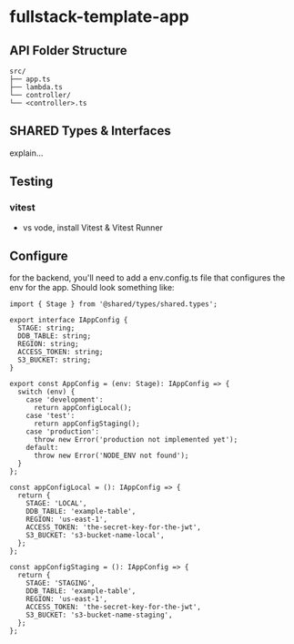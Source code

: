 # fullstack-template-app

## API Folder Structure

    src/
    ├── app.ts
    ├── lambda.ts
    └── controller/
    └── <controller>.ts

## SHARED Types & Interfaces

explain...

## Testing

### vitest

- vs vode, install Vitest & Vitest Runner

## Configure

for the backend, you'll need to add a env.config.ts file that configures the env for the app. Should look something like:

```
import { Stage } from '@shared/types/shared.types';

export interface IAppConfig {
  STAGE: string;
  DDB_TABLE: string;
  REGION: string;
  ACCESS_TOKEN: string;
  S3_BUCKET: string;
}

export const AppConfig = (env: Stage): IAppConfig => {
  switch (env) {
    case 'development':
      return appConfigLocal();
    case 'test':
      return appConfigStaging();
    case 'production':
      throw new Error('production not implemented yet');
    default:
      throw new Error('NODE_ENV not found');
  }
};

const appConfigLocal = (): IAppConfig => {
  return {
    STAGE: 'LOCAL',
    DDB_TABLE: 'example-table',
    REGION: 'us-east-1',
    ACCESS_TOKEN: 'the-secret-key-for-the-jwt',
    S3_BUCKET: 's3-bucket-name-local',
  };
};

const appConfigStaging = (): IAppConfig => {
  return {
    STAGE: 'STAGING',
    DDB_TABLE: 'example-table',
    REGION: 'us-east-1',
    ACCESS_TOKEN: 'the-secret-key-for-the-jwt',
    S3_BUCKET: 's3-bucket-name-staging',
  };
};

```
